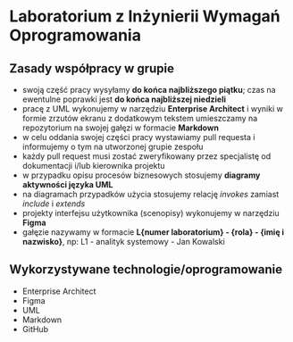 # Laboratorium z Inżynierii Wymagań Oprogramowania

## Zasady współpracy w grupie
- swoją część pracy wysyłamy **do końca najbliższego piątku**; czas na ewentulne poprawki jest **do końca najbliższej niedzieli**
- pracę z UML wykonujemy w narzędziu **Enterprise Architect** i wyniki w formie zrzutów ekranu z dodatkowym tekstem umieszczamy na repozytorium na swojej gałęzi w formacie **Markdown**
- w celu oddania swojej części pracy wystawiamy pull requesta i informujemy o tym na utworzonej grupie zespołu
- każdy pull request musi zostać zweryfikowany przez specjalistę od dokumentacji i/lub kierownika projektu
- w przypadku opisu procesów biznesowych stosujemy **diagramy aktywności języka UML**
- na diagramach przypadków użycia stosujemy relację *invokes* zamiast *include* i *extends*
- projekty interfejsu użytkownika (scenopisy) wykonujemy w narzędziu **Figma**
- gałęzie nazywamy w formacie **L{numer laboratorium} - {rola} - {imię i nazwisko}**, np: L1 - analityk systemowy - Jan Kowalski

## Wykorzystywane technologie/oprogramowanie
- Enterprise Architect
- Figma
- UML
- Markdown
- GitHub
